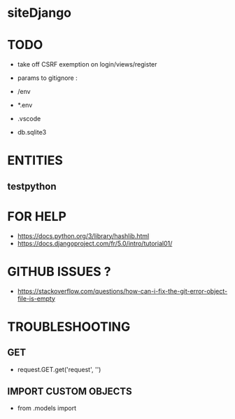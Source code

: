 # siteDjango

# TODO
- take off CSRF exemption on login/views/register

- params to gitignore : 
- /env
- *.env
- .vscode
- db.sqlite3 

# ENTITIES
## testpython

# FOR HELP
- https://docs.python.org/3/library/hashlib.html
- https://docs.djangoproject.com/fr/5.0/intro/tutorial01/

# GITHUB ISSUES ?
- https://stackoverflow.com/questions/how-can-i-fix-the-git-error-object-file-is-empty

# TROUBLESHOOTING
## GET
- request.GET.get('request', '')

## IMPORT CUSTOM OBJECTS
- from <module>.models import <className>